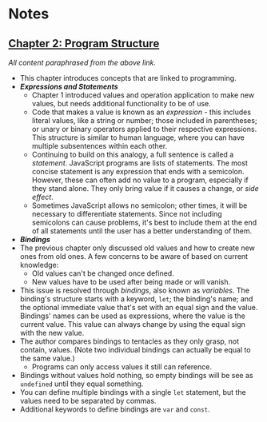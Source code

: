 # Notes

## [Chapter 2: Program Structure](https://eloquentjavascript.net/3rd_edition/02_program_structure.html)

*All content paraphrased from the above link.*

- This chapter introduces concepts that are linked to programming.
- ***Expressions and Statements***
  - Chapter 1 introduced values and operation application to make new values, but needs additional functionality to be of use.
  - Code that makes a value is known as an *expression* - this includes literal values, like a string or number; those included in parentheses; or unary or binary operators applied to their respective expressions. This structure is similar to human language, where you can have multiple subsentences within each other.
  - Continuing to build on this analogy, a full sentence is called a *statement*. JavaScript programs are lists of statements. The most concise statement is any expression that ends with a semicolon. However, these can often add no value to a program, especially if they stand alone. They only bring value if it causes a change, or *side effect*.
  - Sometimes JavaScript allows no semicolon; other times, it will be necessary to differentiate statements. Since not including semicolons can cause problems, it's best to include them at the end of all statements until the user has a better understanding of them. 
- ***Bindings***
- The previous chapter only discussed old values and how to create new ones from old ones. A few concerns to be aware of based on current knowledge:
  - Old values can't be changed once defined.
  - New values have to be used after being made or will vanish.
- This issue is resolved through *bindings*, also known as *variables*. The binding's structure starts with a keyword, `let`; the binding's name; and the optional immediate value that's set with an equal sign and the value. Bindings' names can be used as expressions, where the value is the current value. This value can always change by using the equal sign with the new value.
- The author compares bindings to tentacles as they only grasp, not contain, values. (Note two individual bindings can actually be equal to the same value.)
  - Programs can only access values it still can reference.
- Bindings without values hold nothing, so empty bindings will be see as `undefined` until they equal something.
- You can define multiple bindings with a single `let` statement, but the values need to be separated by commas.
- Additional keywords to define bindings are `var` and `const`. 
